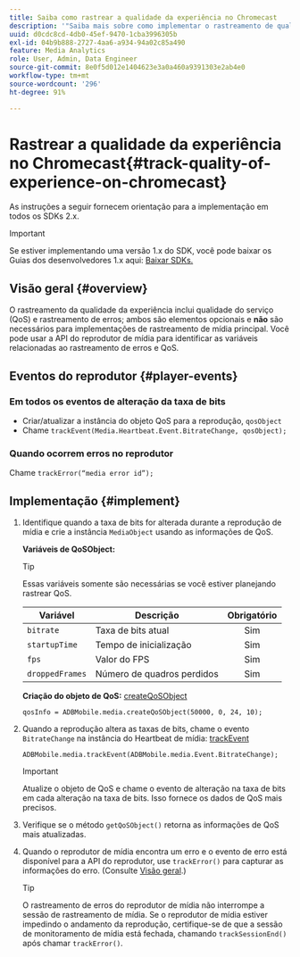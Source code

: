 ```yaml
---
title: Saiba como rastrear a qualidade da experiência no Chromecast
description: '"Saiba mais sobre como implementar o rastreamento de qualidade de experiência (QoE, QoS) usando o SDK do Media no Chromecast."'
uuid: d0cdc8cd-4db0-45ef-9470-1cba3996305b
exl-id: 04b9b888-2727-4aa6-a934-94a02c85a490
feature: Media Analytics
role: User, Admin, Data Engineer
source-git-commit: 8e0f5d012e1404623e3a0a460a9391303e2ab4e0
workflow-type: tm+mt
source-wordcount: '296'
ht-degree: 91%

---
```


# Rastrear a qualidade da experiência no Chromecast{#track-quality-of-experience-on-chromecast}

As instruções a seguir fornecem orientação para a implementação em todos os SDKs 2.x.

>[!IMPORTANT]
>
>Se estiver implementando uma versão 1.x do SDK, você pode baixar os Guias dos desenvolvedores 1.x aqui: [Baixar SDKs.](/help/sdk-implement/download-sdks.md)

## Visão geral {#overview}

O rastreamento da qualidade da experiência inclui qualidade do serviço (QoS) e rastreamento de erros; ambos são elementos opcionais e **não** são necessários para implementações de rastreamento de mídia principal. Você pode usar a API do reprodutor de mídia para identificar as variáveis relacionadas ao rastreamento de erros e QoS.

## Eventos do reprodutor {#player-events}

### Em todos os eventos de alteração da taxa de bits

* Criar/atualizar a instância do objeto QoS para a reprodução, `qosObject`
* Chame `trackEvent(Media.Heartbeat.Event.BitrateChange, qosObject);`

### Quando ocorrem erros no reprodutor

Chame `trackError(“media error id”);`

## Implementação {#implement}

1. Identifique quando a taxa de bits for alterada durante a reprodução de mídia e crie a instância `MediaObject` usando as informações de QoS.

   **Variáveis de QoSObject:**

   >[!TIP]
   >
   >Essas variáveis somente são necessárias se você estiver planejando rastrear QoS.

   | Variável | Descrição | Obrigatório |
   | --- | --- | :---: |
   | `bitrate` | Taxa de bits atual | Sim |
   | `startupTime` | Tempo de inicialização | Sim |
   | `fps` | Valor do FPS | Sim |
   | `droppedFrames` | Número de quadros perdidos | Sim |

   **Criação do objeto de QoS:** [createQoSObject](https://adobe-marketing-cloud.github.io/media-sdks/reference/chromecast/ADBMobile.media.html#.createQoSObject)

   ```
   qosInfo = ADBMobile.media.createQoSObject(50000, 0, 24, 10);
   ```

1. Quando a reprodução altera as taxas de bits, chame o evento `BitrateChange` na instância do Heartbeat de mídia: [trackEvent](https://adobe-marketing-cloud.github.io/media-sdks/reference/chromecast/ADBMobile.media.html#.trackEvent)

   ```
   ADBMobile.media.trackEvent(ADBMobile.media.Event.BitrateChange);
   ```

   >[!IMPORTANT]
   >
   >Atualize o objeto de QoS e chame o evento de alteração na taxa de bits em cada alteração na taxa de bits. Isso fornece os dados de QoS mais precisos.

1. Verifique se o método `getQoSObject()` retorna as informações de QoS mais atualizadas.
1. Quando o reprodutor de mídia encontra um erro e o evento de erro está disponível para a API do reprodutor, use `trackError()` para capturar as informações do erro. (Consulte [Visão geral](/help/sdk-implement/track-errors/track-errors-overview.md).)

   >[!TIP]
   >
   >O rastreamento de erros do reprodutor de mídia não interrompe a sessão de rastreamento de mídia. Se o reprodutor de mídia estiver impedindo o andamento da reprodução, certifique-se de que a sessão de monitoramento de mídia está fechada, chamando `trackSessionEnd()` após chamar `trackError()`.
